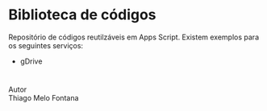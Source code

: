 # Biblioteca de códigos
Repositório de códigos reutilzáveis em Apps Script. Existem exemplos para os seguintes serviços:

* gDrive  

# 
Autor  
Thiago Melo Fontana
